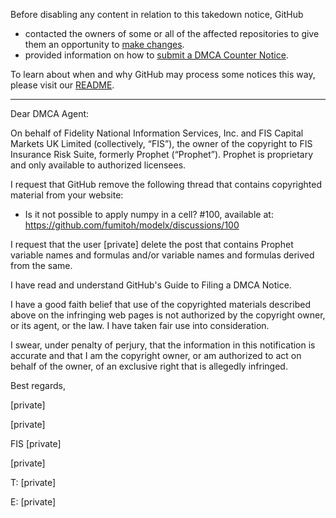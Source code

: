 Before disabling any content in relation to this takedown notice, GitHub
- contacted the owners of some or all of the affected repositories to give them an opportunity to [make changes](https://docs.github.com/en/github/site-policy/dmca-takedown-policy#a-how-does-this-actually-work).
- provided information on how to [submit a DMCA Counter Notice](https://docs.github.com/en/articles/guide-to-submitting-a-dmca-counter-notice).

To learn about when and why GitHub may process some notices this way, please visit our [README](https://github.com/github/dmca/blob/master/README.md#anatomy-of-a-takedown-notice).

---

Dear DMCA Agent:

 

On behalf of Fidelity National Information Services, Inc. and FIS Capital Markets UK Limited (collectively, “FIS”), the owner of the copyright to FIS Insurance Risk Suite, formerly Prophet (“Prophet”). Prophet is proprietary and only available to authorized licensees.

 

I request that GitHub remove the following thread that contains copyrighted material from your website:

 

- Is it not possible to apply numpy in a cell? #100, available at: https://github.com/fumitoh/modelx/discussions/100
 

I request that the user [private] delete the post that contains Prophet variable names and formulas and/or variable names and formulas derived from the same.

 

I have read and understand GitHub's Guide to Filing a DMCA Notice.

 

I have a good faith belief that use of the copyrighted materials described above on the infringing web pages is not authorized by the copyright owner, or its agent, or the law. I have taken fair use into consideration.

 

I swear, under penalty of perjury, that the information in this notification is accurate and that I am the copyright owner, or am authorized to act on behalf of the owner, of an exclusive right that is allegedly infringed.

 

Best regards,

 

[private]

[private]

FIS [private]

[private]

 

T:   [private]

E:   [private]
